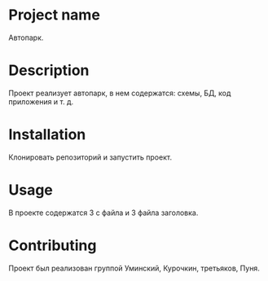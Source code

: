 # Project name 
Автопарк.
# Description 
Проект реализует автопарк, в нем содержатся: схемы, БД, код приложения и т. д.
# Installation
Клонировать репозиторий и запустить проект.
# Usage
В проекте содержатся 3 c файла и 3 файла заголовка.
# Contributing
Проект был реализован группой Уминский, Курочкин, третьяков, Пуня.
